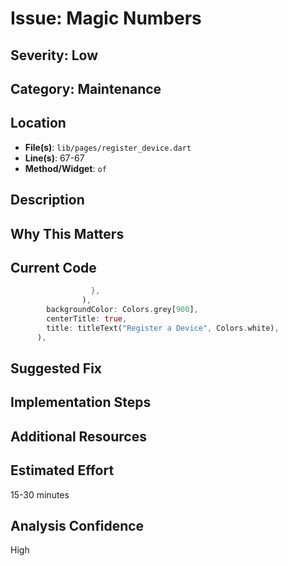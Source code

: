 # Issue: Magic Numbers

## Severity: Low

## Category: Maintenance

## Location
- **File(s)**: `lib/pages/register_device.dart`
- **Line(s)**: 67-67
- **Method/Widget**: `of`

## Description


## Why This Matters


## Current Code
```dart
                  },
                ),
        backgroundColor: Colors.grey[900],
        centerTitle: true,
        title: titleText("Register a Device", Colors.white),
      ),
```

## Suggested Fix


## Implementation Steps


## Additional Resources


## Estimated Effort
15-30 minutes

## Analysis Confidence
High
